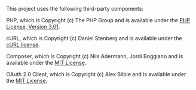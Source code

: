 This project uses the following third-party components:

PHP, which is Copyright (c) The PHP Group and is available under the [PHP License, Version 3.01](http://www.php.net/license/3_01.txt).

cURL, which is Copyright (c) Daniel Stenberg and is available under the [cURL license](http://curl.haxx.se/docs/copyright.html).

Composer, which is Copyright (c) Nils Adermann, Jordi Boggiano and is available under the [MIT License](https://github.com/composer/composer/blob/master/LICENSE).

OAuth 2.0 Client, which is Copyright (c) Alex Bilbie and is available under the [MIT License](https://github.com/thephpleague/oauth2-client/blob/master/LICENSE).